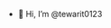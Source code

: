 - 👋 Hi, I’m @tewarit0123


<!---
tewarit0123/tewarit0123 is a ✨ special ✨ repository because its `README.md` (this file) appears on your GitHub profile.
You can click the Preview link to take a look at your changes.
--->
